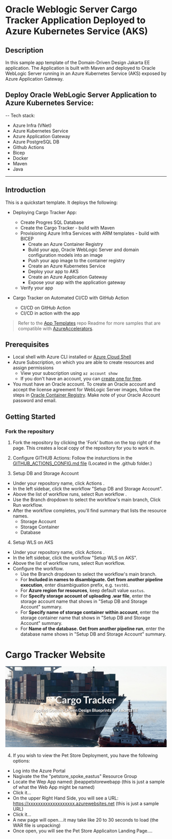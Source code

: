 # Oracle Weblogic Server Cargo Tracker Application Deployed to Azure Kubernetes Service (AKS)
## Description 
In this sample app template of the Domain-Driven Design Jakarta EE application. The Application is built with Maven and deployed to Oracle WebLogic Server running in an Azure Kubernetes Service (AKS) exposed by Azure Application Gateway.

## Deploy Oracle WebLogic Server Application to Azure Kubernetes Service:

--
Tech stack:

- Azure Infra (VNet)
- Azure Kubernetes Service
- Azure Application Gateway
- Azure PostgreSQL DB
- Github Actions
- Bicep
- Docker
- Maven
- Java

---

## Introduction

This is a quickstart template. It deploys the following:

* Deploying Cargo Tracker App:
  * Create Progres SQL Database
  * Create the Cargo Tracker - build with Maven
  * Provisioning Azure Infra Services with ARM templates - build with BICEP
    * Create an Azure Container Registry
    * Build your app, Oracle WebLogic Server and domain configuration models into an image
    * Push your app image to the container registry
    * Create an Azure Kubernetes Service  
    * Deploy your app to AKS
    * Create an Azure Application Gateway
    * Expose your app with the application gateway
  * Verify your app

* Cargo Tracker on Automated CI/CD with GitHub Action  
  * CI/CD on GitHub Action
  * CI/CD in action with the app

> Refer to the [App Templates](https://github.com/microsoft/App-Templates) repo Readme for more samples that are compatible with [AzureAccelerators](https://github.com/Azure/azure-dev/).

## Prerequisites
- Local shell with Azure CLI installed or [Azure Cloud Shell](https://ms.portal.azure.com/#cloudshell/)
- Azure Subscription, on which you are able to create resources and assign permissions
  - View your subscription using ```az account show``` 
  - If you don't have an account, you can [create one for free](https://azure.microsoft.com/free). 
- You must have an Oracle account. To create an Oracle account and accept the license agreement for WebLogic Server images, follow the steps in [Oracle Container Registry](https://aka.ms/wls-aks-ocr). Make note of your Oracle Account password and email.

## Getting Started
### Fork the repository

1. Fork the repository by clicking the 'Fork' button on the top right of the page.
This creates a local copy of the repository for you to work in. 

2. Configure GITHUB Actions:  Follow the insturctions in the [GITHUB_ACTIONS_CONFIG.md file](.github/GITHUB_ACTIONS_CONFIG.md) (Located in the .github folder.)

3. Setup DB and Storage Account
  * Under your repository name, click Actions .
  * In the left sidebar, click the workflow "Setup DB and Storage Account".
  * Above the list of workflow runs, select Run workflow .
  * Use the Branch dropdown to select the workflow's main branch, Click Run workflow.
  * After the workflow completes, you'll find summary that lists the resource names.
    + Storage Account
    + Storage Container
    + Database

4. Setup WLS on AKS
  * Under your repository name, click Actions .
  * In the left sidebar, click the workflow "Setup WLS on AKS".
  * Above the list of workflow runs, select Run workflow.
  * Configure the workflow.
    + Use the Branch dropdown to select the workflow's main branch.
    + For **Included in names to disambiguate. Get from another pipeline execution**, enter disambiguation prefix, e.g. `test01`.
    + For **Azure region for resources**, keep default value `eastus`.
    + For **Specify storage account of uploading .war file**,  enter the storage account name that shows in "Setup DB and Storage Account" summary.
    + For **Specify name of storage container within account**, enter the storage container name that shows in "Setup DB and Storage Account" summary.
    + For **Name of the database. Get from another pipeline run**, enter the database name shows in "Setup DB and Storage Account" summary.

# Cargo Tracker Website

![Cargo Tracker cover](cargo_tracker_cover.png)

4. If you wish to view the Pet Store Deployment, you have the following options:

- Log into the Azure Portal
- Nagivate the the "petstore_spoke_eastus" Resource Group
- Locate the Wep App named: jbeappetstorewebapp (this is just a sample of what the Web App might be named)
- Click it...
- On the upper Right Hand Side, you will see a URL:  https://xxxxxxxxxxxxxxxxxxx.azurewebsites.net (this is just a sample URL)
- Click it...
- A new page will open....it may take like 20 to 30 seconds to load (the WAR file is unpacking)
- Once open, you will see the Pet Store Applicaiton Landing Page....

